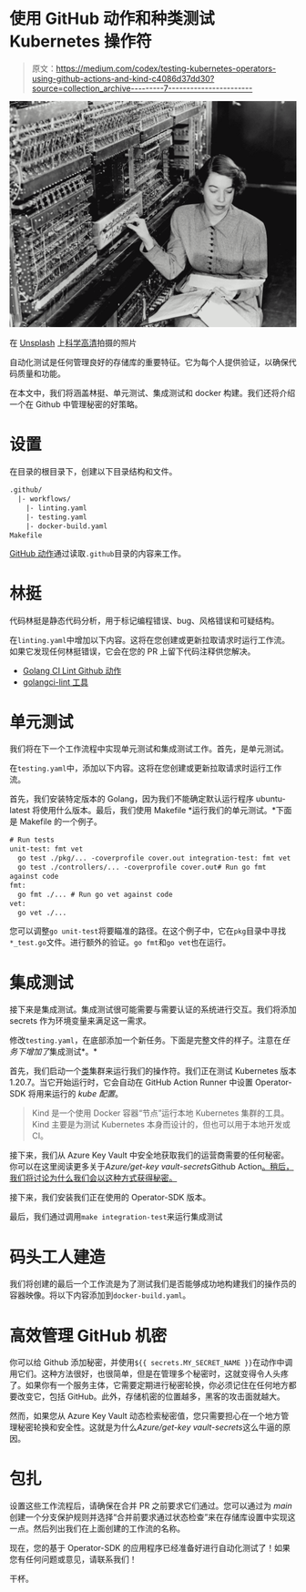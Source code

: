 # 使用 GitHub 动作和种类测试 Kubernetes 操作符

> 原文：<https://medium.com/codex/testing-kubernetes-operators-using-github-actions-and-kind-c4086d37dd30?source=collection_archive---------7----------------------->

![](img/23f9a379f8f47eebbcb9ada9cd38f78d.png)

在 [Unsplash](https://unsplash.com?utm_source=medium&utm_medium=referral) 上[科学高清](https://unsplash.com/@scienceinhd?utm_source=medium&utm_medium=referral)拍摄的照片

自动化测试是任何管理良好的存储库的重要特征。它为每个人提供验证，以确保代码质量和功能。

在本文中，我们将涵盖林挺、单元测试、集成测试和 docker 构建。我们还将介绍一个在 Github 中管理秘密的好策略。

# 设置

在目录的根目录下，创建以下目录结构和文件。

```
.github/
  |- workflows/
    |- linting.yaml
    |- testing.yaml
    |- docker-build.yaml
Makefile
```

[GitHub 动作](https://docs.github.com/en/actions/reference/workflow-syntax-for-github-actions#about-yaml-syntax-for-workflows)通过读取`.github`目录的内容来工作。

# 林挺

代码林挺是静态代码分析，用于标记编程错误、bug、风格错误和可疑结构。

在`linting.yaml`中增加以下内容。这将在您创建或更新拉取请求时运行工作流。如果它发现任何林挺错误，它会在您的 PR 上留下代码注释供您解决。

*   [Golang CI Lint Github 动作](https://github.com/golangci/golangci-lint-action)
*   [golangci-lint 工具](https://github.com/golangci/golangci-lint)

# 单元测试

我们将在下一个工作流程中实现单元测试和集成测试工作。首先，是单元测试。

在`testing.yaml`中，添加以下内容。这将在您创建或更新拉取请求时运行工作流。

首先，我们安装特定版本的 Golang，因为我们不能确定默认运行程序 ubuntu-latest 将使用什么版本。最后，我们使用 Makefile *运行我们的单元测试。*下面是 Makefile 的一个例子。

```
# Run tests
unit-test: fmt vet 
  go test ./pkg/... -coverprofile cover.out integration-test: fmt vet 
  go test ./controllers/... -coverprofile cover.out# Run go fmt against code
fmt: 
  go fmt ./... # Run go vet against code
vet: 
  go vet ./...
```

您可以调整`go unit-test`将要瞄准的路径。在这个例子中，它在`pkg`目录中寻找`*_test.go`文件。进行额外的验证。`go fmt`和`go vet`也在运行。

# 集成测试

接下来是集成测试。集成测试很可能需要与需要认证的系统进行交互。我们将添加 secrets 作为环境变量来满足这一需求。

修改`testing.yaml`，在底部添加一个新任务。下面是完整文件的样子。注意在*任务下增加了*集成测试*。*

首先，我们启动一个[类](https://kind.sigs.k8s.io/)集群来运行我们的操作符。我们正在测试 Kubernetes 版本 1.20.7。当它开始运行时，它会自动在 GitHub Action Runner 中设置 Operator-SDK 将用来运行的 *kube 配置*。

> Kind 是一个使用 Docker 容器“节点”运行本地 Kubernetes 集群的工具。Kind 主要是为测试 Kubernetes 本身而设计的，但也可以用于本地开发或 CI。

接下来，我们从 Azure Key Vault 中安全地获取我们的运营商需要的任何秘密。你可以在这里阅读更多关于*Azure/get-key vault-secrets*Github Action[。稍后，我们将讨论为什么我们会以这种方式获得秘密。](https://docs.microsoft.com/en-us/azure/developer/github/github-key-vault)

接下来，我们安装我们正在使用的 Operator-SDK 版本。

最后，我们通过调用`make integration-test`来运行集成测试

# 码头工人建造

我们将创建的最后一个工作流是为了测试我们是否能够成功地构建我们的操作员的容器映像。将以下内容添加到`docker-build.yaml`。

# 高效管理 GitHub 机密

你可以给 Github 添加秘密，并使用`${{ secrets.MY_SECRET_NAME }}`在动作中调用它们。这种方法很好，也很简单，但是在管理多个秘密时，这就变得令人头疼了。如果你有一个服务主体，它需要定期进行秘密轮换，你必须记住在任何地方都要改变它，包括 GitHub。此外，存储机密的位置越多，黑客的攻击面就越大。

然而，如果您从 Azure Key Vault 动态检索秘密值，您只需要担心在一个地方管理秘密轮换和安全性。这就是为什么*Azure/get-key vault-secrets*这么牛逼的原因。

# 包扎

设置这些工作流程后，请确保在合并 PR 之前要求它们通过。您可以通过为 *main* 创建一个分支保护规则并选择“合并前要求通过状态检查”来在存储库设置中实现这一点。然后列出我们在上面创建的工作流的名称。

现在，您的基于 Operator-SDK 的应用程序已经准备好进行自动化测试了！如果您有任何问题或意见，请联系我们！

干杯。